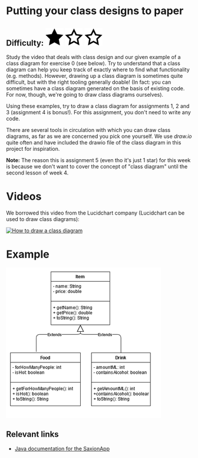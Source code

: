 # Putting your class designs to paper
## Difficulty: ![Filled](../resources/star-filled.svg) ![Outlined](../resources/star-outlined.svg) ![Outlined](../resources/star-outlined.svg) 

Study the video that deals with class design and our given example of a class diagram for exercise 0 (see below). Try
to understand that a class diagram can help you keep track of exactly where to find what functionality (e.g. methods).
However, drawing up a class diagram is sometimes quite difficult, but with the right tooling generally doable! (In fact: you can
sometimes have a class diagram generated on the basis of existing code. For now, though, we're going to draw class diagrams ourselves).

Using these examples, try to draw a class diagram for assignments 1, 2 and 3 (assignment 4 is bonus!). For this assignment, you don't need to write any code.

There are several tools in circulation with which you can draw class diagrams, as far as we are concerned you pick one yourself. We use _draw.io_ quite often and
have included the drawio file of the class diagram in this project for inspiration.

**Note:** The reason this is assignment 5 (even tho it's just 1 star) for this week is because we don't want to cover the concept of "class diagram" until the second lesson of week 4.

# Videos
We borrowed this video from the Lucidchart company (Lucidchart can be used to draw class diagrams):

[![How to draw a class diagram](http://img.youtube.com/vi/UI6lqHOVHic/0.jpg)](http://www.youtube.com/watch?v=UI6lqHOVHic)

# Example

![Sample classdiagram](Exercise0.png)


## Relevant links
* [Java documentation for the SaxionApp](https://saxionapp.hboictlab.nl/nl/saxion/app/SaxionApp.html)
